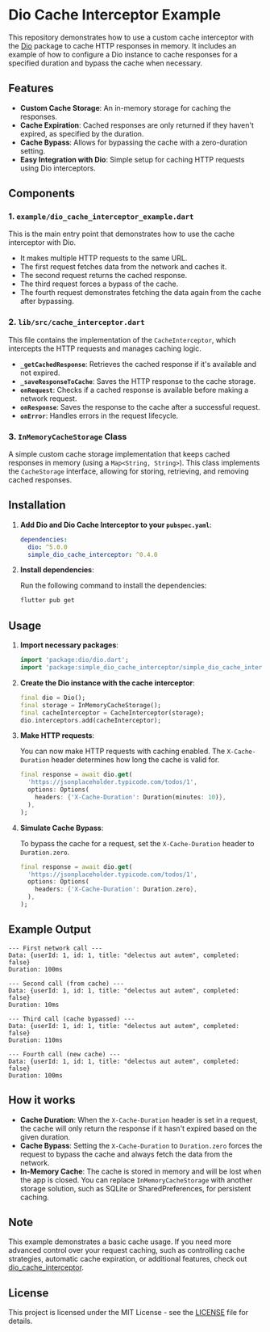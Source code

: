 # Dio Cache Interceptor Example

This repository demonstrates how to use a custom cache interceptor with the [Dio](https://pub.dev/packages/dio) package to cache HTTP responses in memory. It includes an example of how to configure a Dio instance to cache responses for a specified duration and bypass the cache when necessary.

## Features

- **Custom Cache Storage**: An in-memory storage for caching the responses.
- **Cache Expiration**: Cached responses are only returned if they haven't expired, as specified by the duration.
- **Cache Bypass**: Allows for bypassing the cache with a zero-duration setting.
- **Easy Integration with Dio**: Simple setup for caching HTTP requests using Dio interceptors.

## Components

### 1. `example/dio_cache_interceptor_example.dart`

This is the main entry point that demonstrates how to use the cache interceptor with Dio.

- It makes multiple HTTP requests to the same URL.
- The first request fetches data from the network and caches it.
- The second request returns the cached response.
- The third request forces a bypass of the cache.
- The fourth request demonstrates fetching the data again from the cache after bypassing.

### 2. `lib/src/cache_interceptor.dart`

This file contains the implementation of the `CacheInterceptor`, which intercepts the HTTP requests and manages caching logic.

- **`_getCachedResponse`**: Retrieves the cached response if it's available and not expired.
- **`_saveResponseToCache`**: Saves the HTTP response to the cache storage.
- **`onRequest`**: Checks if a cached response is available before making a network request.
- **`onResponse`**: Saves the response to the cache after a successful request.
- **`onError`**: Handles errors in the request lifecycle.

### 3. `InMemoryCacheStorage` Class

A simple custom cache storage implementation that keeps cached responses in memory (using a `Map<String, String>`). This class implements the `CacheStorage` interface, allowing for storing, retrieving, and removing cached responses.

## Installation

1. **Add Dio and Dio Cache Interceptor to your `pubspec.yaml`**:

   ```yaml
   dependencies:
     dio: ^5.0.0
     simple_dio_cache_interceptor: ^0.4.0
   ```

2. **Install dependencies**:

   Run the following command to install the dependencies:

   ```bash
   flutter pub get
   ```

## Usage

1. **Import necessary packages**:

   ```dart
   import 'package:dio/dio.dart';
   import 'package:simple_dio_cache_interceptor/simple_dio_cache_interceptor.dart';
   ```

2. **Create the Dio instance with the cache interceptor**:

   ```dart
   final dio = Dio();
   final storage = InMemoryCacheStorage();
   final cacheInterceptor = CacheInterceptor(storage);
   dio.interceptors.add(cacheInterceptor);
   ```

3. **Make HTTP requests**:

   You can now make HTTP requests with caching enabled. The `X-Cache-Duration` header determines how long the cache is valid for.

   ```dart
   final response = await dio.get(
     'https://jsonplaceholder.typicode.com/todos/1',
     options: Options(
       headers: {'X-Cache-Duration': Duration(minutes: 10)},
     ),
   );
   ```

4. **Simulate Cache Bypass**:

   To bypass the cache for a request, set the `X-Cache-Duration` header to `Duration.zero`.

   ```dart
   final response = await dio.get(
     'https://jsonplaceholder.typicode.com/todos/1',
     options: Options(
       headers: {'X-Cache-Duration': Duration.zero},
     ),
   );
   ```

## Example Output

```
--- First network call ---
Data: {userId: 1, id: 1, title: "delectus aut autem", completed: false}
Duration: 100ms

--- Second call (from cache) ---
Data: {userId: 1, id: 1, title: "delectus aut autem", completed: false}
Duration: 10ms

--- Third call (cache bypassed) ---
Data: {userId: 1, id: 1, title: "delectus aut autem", completed: false}
Duration: 110ms

--- Fourth call (new cache) ---
Data: {userId: 1, id: 1, title: "delectus aut autem", completed: false}
Duration: 100ms
```

## How it works

- **Cache Duration**: When the `X-Cache-Duration` header is set in a request, the cache will only return the response if it hasn't expired based on the given duration.
- **Cache Bypass**: Setting the `X-Cache-Duration` to `Duration.zero` forces the request to bypass the cache and always fetch the data from the network.
- **In-Memory Cache**: The cache is stored in memory and will be lost when the app is closed. You can replace `InMemoryCacheStorage` with another storage solution, such as SQLite or SharedPreferences, for persistent caching.

## Note

This example demonstrates a basic cache usage. If you need more advanced control over your request caching, such as controlling cache strategies, automatic cache expiration, or additional features, check out [dio_cache_interceptor](https://pub.dev/packages/dio_cache_interceptor).

## License

This project is licensed under the MIT License - see the [LICENSE](LICENSE) file for details.
